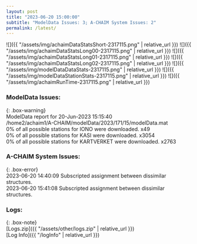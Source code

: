 ```yaml
---
layout: post
title: "2023-06-20 15:00:00"
subtitle: "ModelData Issues: 3; A-CHAIM System Issues: 2"
permalink: /latest/
---
```


![]({{ "/assets/img/achaimDataStatsShort-2317115.png" | relative_url }})
![]({{ "/assets/img/achaimDataStatsLong00-2317115.png" | relative_url }})
![]({{ "/assets/img/achaimDataStatsLong01-2317115.png" | relative_url }})
![]({{ "/assets/img/achaimDataStatsLong02-2317115.png" | relative_url }})
![]({{ "/assets/img/modelDataDataStats-2317115.png" | relative_url }})
![]({{ "/assets/img/modelDataStationStats-2317115.png" | relative_url }})
![]({{ "/assets/img/achaimRunTime-2317115.png" | relative_url }})


### ModelData Issues:  
  
{: .box-warning}  
 ModelData report for 20-Jun-2023 15:15:40   
 /home2/achaim1/A-CHAIM/modelData/2023/171/15/modelData.mat   
 0% of all possible stations for IONO were downloaded. x49   
 0% of all possible stations for KASI were downloaded. x3054   
 0% of all possible stations for KARTVERKET were downloaded. x2763   
  
### A-CHAIM System Issues:  
  
{: .box-error}  
2023-06-20 14:40:09 Subscripted assignment between dissimilar structures.  
2023-06-20 15:41:08 Subscripted assignment between dissimilar structures.  

### Logs:  
  
{: .box-note}  
[Logs.zip]({{ "/assets/other/logs.zip" | relative_url }})  
[Log Info]({{ "/logInfo" | relative_url }})  
